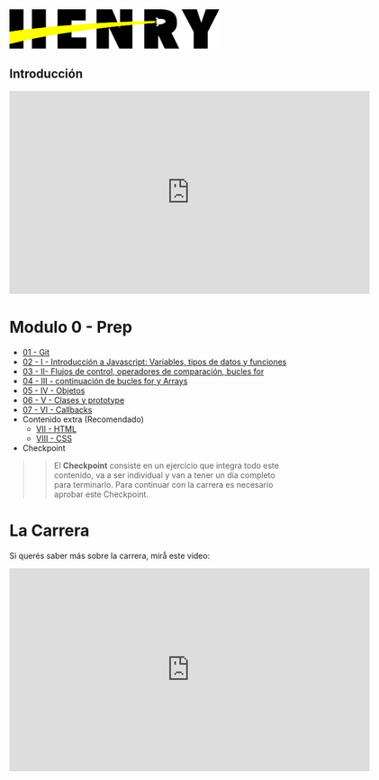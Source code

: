 <img  src='./logo.png' height='70px'>

## Introducción
<iframe src="https://player.vimeo.com/video/426566544" width="640" height="360" frameborder="0" allow="autoplay; fullscreen" allowfullscreen></iframe>

# Modulo 0 - Prep

* [01 - Git](./01-Git)
* [02 - I - Introducción a Javascript: Variables, tipos de datos y funciones](./02-JS-I)
* [03 - II- Flujos de control, operadores de comparación, bucles for](./03-JS-II)
* [04 - III - continuación de bucles for y Arrays](./04-JS-III)
* [05 - IV - Objetos](./05-JS-IV)
* [06 - V - Clases y prototype](./06-JS-V)
* [07 - VI - Callbacks](./07-JS-VI)
 * Contenido extra (Recomendado)
    - [VII - HTML](./08-HTML)
    - [VIII - CSS](./09-CSS-Positioning)
* Checkpoint

>> El **Checkpoint** consiste en un ejercicio que integra todo este contenido, va a ser individual y van a tener un día completo para terminarlo. Para continuar con la carrera es necesario aprobar este Checkpoint.

# La Carrera

Si querés saber más sobre la carrera, mirǻ este video:
<iframe src="https://player.vimeo.com/video/426051769" width="640" height="360" frameborder="0" allow="autoplay; fullscreen" allowfullscreen></iframe>
